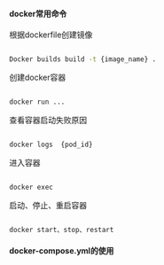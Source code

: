 #### docker常用命令

根据dockerfile创建镜像
```bash

Docker builds build -t {image_name} .

```

创建docker容器

```bash

docker run ...
```

查看容器启动失败原因
```bash

docker logs  {pod_id}
```

进入容器
```bash

docker exec 
```

启动、停止、重启容器
```bash

docker start、stop、restart
```

#### docker-compose.yml的使用